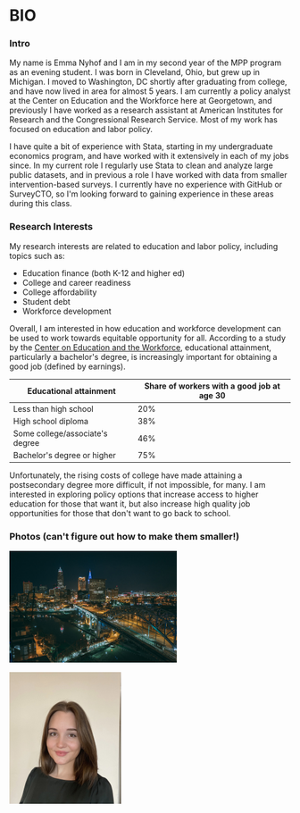 # BIO

### Intro

My name is Emma Nyhof and I am in my second year of the MPP program as an evening student. I was born in Cleveland, Ohio, but grew up in Michigan. I moved to Washington, DC shortly after graduating from college, and have now lived in area for almost 5 years. I am currently a policy analyst at the Center on Education and the Workforce here at Georgetown, and previously I have worked as a research assistant at American Institutes for Research and the Congressional Research Service. Most of my work has focused on education and labor policy.

I have quite a bit of experience with Stata, starting in my undergraduate economics program, and have worked with it extensively in each of my jobs since. In my current role I regularly use Stata to clean and analyze large public datasets, and in previous a role I have worked with data from smaller intervention-based surveys. I currently have no experience with GitHub or SurveyCTO, so I'm looking forward to gaining experience in these areas during this class.

### Research Interests

My research interests are related to education and labor policy, including topics such as:
* Education finance (both K-12 and higher ed) 
* College and career readiness
* College affordability
* Student debt
* Workforce development

Overall, I am interested in how education and workforce development can be used to work towards equitable opportunity for all. According to a study by the [Center on Education and the Workforce](https://cewgeorgetown.wpenginepowered.com/wp-content/uploads/chase-uncertain_pathway_1-fr.pdf), educational attainment, particularly a bachelor's degree, is increasingly important for obtaining a good job (defined by earnings).

|Educational attainment           |Share of workers with a good job at age 30 | 
|---------------------------------|-------------------------------------------|
|Less than high school            |20%                                        |
|High school diploma              |38%                                        |   
|Some college/associate's degree  |46%                                        |
|Bachelor's degree or higher      |75%                                        |

Unfortunately, the rising costs of college have made attaining a postsecondary degree more difficult, if not impossible, for many. I am interested in exploring policy options that increase access to higher education for those that want it, but also increase high quality job opportunities for those that don't want to go back to school.

### Photos (can't figure out how to make them smaller!)

![Cleveland, OH](https://github.com/gui2de/ppol768-spring23/blob/w02-en/Individual%20Assignments/Nyhof%20Emma/week-02/week-02/img/Nighttime%2BAerial%2Bof%2BCleveland%2BSkyiline%2B(Heritage%2BPark)-1.png)

![Profile Picture](https://github.com/gui2de/ppol768-spring23/blob/w02-en/Individual%20Assignments/Nyhof%20Emma/week-02/week-02/img/IMG_6868.png)
